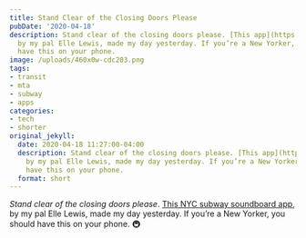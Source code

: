 ```yaml
---
title: Stand Clear of the Closing Doors Please
pubDate: '2020-04-18'
description: Stand clear of the closing doors please. [This app](https://apps.apple.com/us/app/nyc-subway-sounds/id1508073006),
  by my pal Elle Lewis, made my day yesterday. If you’re a New Yorker, you should
  have this on your phone.
image: /uploads/460x0w-cdc203.png
tags:
- transit
- mta
- subway
- apps
categories:
- tech
- shorter
original_jekyll:
  date: 2020-04-18 11:27:00-04:00
  description: Stand clear of the closing doors please. [This app](https://apps.apple.com/us/app/nyc-subway-sounds/id1508073006),
    by my pal Elle Lewis, made my day yesterday. If you’re a New Yorker, you should
    have this on your phone.
  format: short
---
```


*Stand clear of the closing doors please*. [This NYC subway soundboard app](https://apps.apple.com/us/app/nyc-subway-sounds/id1508073006), by my pal Elle Lewis, made my day yesterday. If you’re a New Yorker, you should have this on your phone. 🚇
